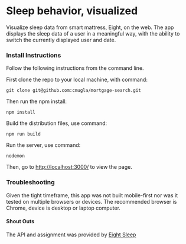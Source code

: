 # Sleep behavior, visualized

Visualize sleep data from smart mattress, Eight, on the web. The app displays the sleep data of a user in a meaningful way, with the ability to switch the currently displayed user and date.

### Install Instructions
Follow the following instructions from the command line.

First clone the repo to your local machine, with command:

```
git clone git@github.com:cmugla/mortgage-search.git
```

Then run the npm install:

```
npm install
```

Build the distribution files, use command:

```
npm run build
```

Run the server, use command:

```
nodemon
```

Then, go to [http://localhost:3000/](http://localhost:3000/) to view the page.

### Troubleshooting

Given the tight timeframe, this app was not built mobile-first nor was it tested on multiple browsers or devices. The recommended browser is Chrome, device is desktop or laptop computer.

#### Shout Outs

The API and assignment was provided by [Eight Sleep](https://eightsleep.com/)
